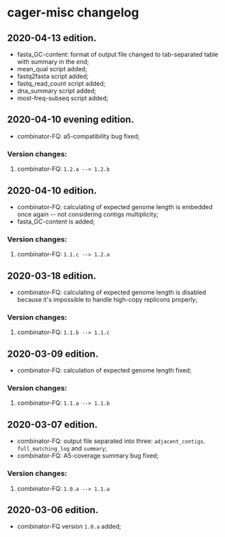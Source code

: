# cager-misc changelog

## 2020-04-13 edition.

- fasta_GC-content: format of output file changed to tab-separated table with summary in the end;
- mean_qual script added;
- fastq2fasta script added;
- fastq_read_count script added;
- dna_summary script added;
- most-freq-subseq script added;

## 2020-04-10 evening edition.

- combinator-FQ: a5-compatibility bug fixed;

### Version changes:

1. combinator-FQ: `1.2.a --> 1.2.b`

## 2020-04-10 edition.

- combinator-FQ: calculating of expected genome length is embedded once again -- not considering contigs multiplicity;
- fasta_GC-content is added;

### Version changes:

1. combinator-FQ: `1.1.c --> 1.2.a`

## 2020-03-18 edition.

- combinator-FQ: calculating of expected genome length is disabled because it's impossible to handle high-copy replicons properly;

### Version changes:

1. combinator-FQ: `1.1.b --> 1.1.c`

## 2020-03-09 edition.

- combinator-FQ: calculation of expected genome length fixed;

### Version changes:

1. combinator-FQ: `1.1.a --> 1.1.b`

## 2020-03-07 edition.

- combinator-FQ: output file separated into three: `adjacent_contigs`. `full_matching_log` and `summary`;
- combinator-FQ: A5-coverage summary bug fixed;

### Version changes:

1. combinator-FQ: `1.0.a --> 1.1.a`

## 2020-03-06 edition.

- combinator-FQ version `1.0.a` added;
